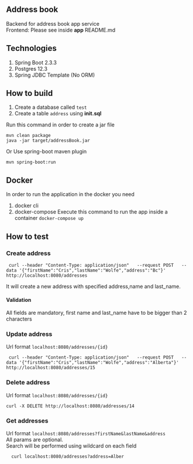## Address book
Backend for address book app service <br />
Frontend: Please see inside **app** README.md

## Technologies
1. Spring Boot 2.3.3
2. Postgres 12.3
3. Spring JDBC Template (No ORM)

## How to build

1. Create a database called `test`
2. Create a table `address` using **init.sql**

Run this command in order to create a jar file
```
mvn clean package
java -jar target/addressBook.jar
```
Or Use spring-boot maven plugin
```
mvn spring-boot:run
```

## Docker 
In order to run the application in the docker you need
1. docker cli
2. docker-compose
Execute this command to run the app inside a container
``
docker-compose up
``

## How to test

### Create address
```
 curl --header "Content-Type: application/json"   --request POST   --data '{"firstName":"Cris","lastName":"Wolfe","address":"Bc"}'   http://localhost:8080/addresses
```
It will create a new address with specified address,name and last_name.
#### Validation
All fields are mandatory, first name and last_name have to be bigger than 2 characters

### Update address
Url format `localhost:8080/addresses/{id}`
```
 curl --header "Content-Type: application/json"   --request POST   --data '{"firstName":"Cris","lastName":"Wolfe","address":"Alberta"}'   http://localhost:8080/addresses/15
```

### Delete address
Url format `localhost:8080/addresses/{id}`
```
curl -X DELETE http://localhost:8080/addresses/14
```

### Get addresses 
Url format `localhost:8080/addresses?firstName&lastName&address` <br />
All params are optional. <br />
Search will be performed using wildcard on each field
```
  curl localhost:8080/addresses?address=Alber
```
